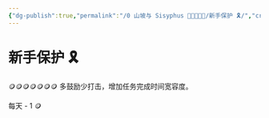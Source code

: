 ```yaml
---
{"dg-publish":true,"permalink":"/0 山坡与 Sisyphus 🤚🤚🏼🤚🏻/新手保护 🎗️/","created":"2023-05-24T08:47:26.354+08:00","updated":"2023-05-24T18:14:52.531+08:00"}
---
```



# 新手保护 🎗️

🪙🪙🪙🪙🪙🪙🪙
多鼓励少打击，增加任务完成时间宽容度。

每天 - 1 🪙